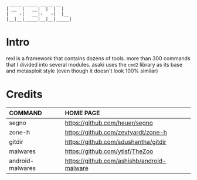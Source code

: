 ```
 _____ _____ __ __ __    
| __  |   __|  |  |  |   
|    -|   __|-   -|  |__ 
|__|__|_____|__|__|_____|
```
# Intro
rexl is a framework that contains dozens of tools. more than 300 commands that I divided into several modules. asaki uses the `cmd2` library as its base and metasploit style (even though it doesn't look 100% similar)

# Credits

| COMMAND          | HOME PAGE                                  |
|:-----------------|:-------------------------------------------|
| segno            | https://github.com/heuer/segno             |
| zone-h           | https://github.com/zevtyardt/zone-h        |
| gitdir           | https://github.com/sdushantha/gitdir       |
| malwares         | https://github.com/ytisf/TheZoo            |
| android-malwares | https://github.com/ashishb/android-malware |
